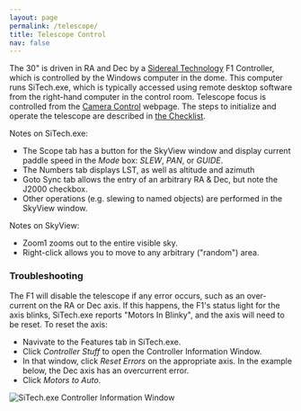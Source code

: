 ```yaml
---
layout: page
permalink: /telescope/
title: Telescope Control
nav: false
---
```


The 30" is driven in RA and Dec by a [Sidereal Technology](https://siderealtechnology.com/) F1 Controller, which is controlled by the Windows computer in the dome. This computer runs SiTech.exe, which is typically accessed using remote desktop software from the right-hand computer in the control room. Telescope focus is controlled from the [Camera Control](../camera) webpage. The steps to initialize and operate the telescope are described in [the Checklist](../checklist/). 

Notes on SiTech.exe: 
- The Scope tab has a button for the SkyView window and display current paddle speed in the *Mode* box: *SLEW*, *PAN*, or *GUIDE*.
- The Numbers tab displays LST, as well as altitude and azimuth
- Goto Sync tab allows the entry of an arbitrary RA & Dec, but note the J2000 checkbox.
- Other operations (e.g. slewing to named objects) are performed in the SkyView window. 

Notes on SkyView: 
- Zoom1 zooms out to the entire visible sky.
- Right-click allows you to move to any arbitrary ("random") area.

### Troubleshooting

The F1 will disable the telescope if any error occurs, such as an over-current on the RA or Dec axis. If this happens, the F1's status light for the axis blinks, SiTech.exe reports "Motors In Blinky", and the axis will need to be reset. To reset the axis:

- Navivate to the Features tab in SiTech.exe.
- Click *Controller Stuff* to open the Controller Information Window.
- In that window, click *Reset Errors* on the appropriate axis. In the example below, the Dec axis has an overcurrent error.
- Click *Motors to Auto*.

![SiTech.exe Controller Information Window](../../assets/img/ControllerInfoWindow.png)

